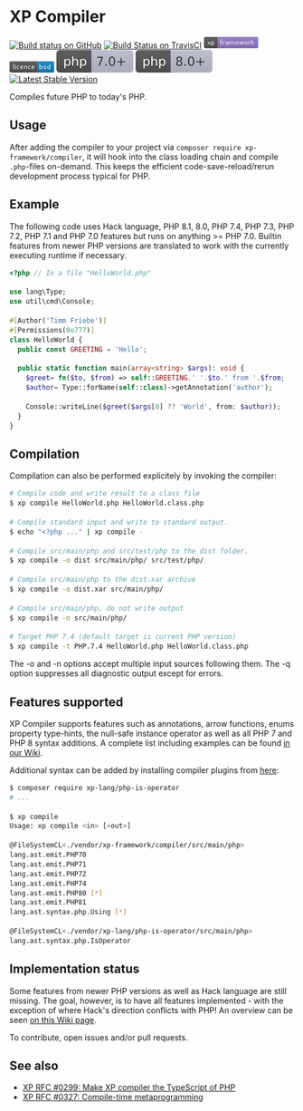 XP Compiler
===========

[![Build status on GitHub](https://github.com/xp-framework/compiler/workflows/Tests/badge.svg)](https://github.com/xp-framework/compiler/actions)
[![Build Status on TravisCI](https://secure.travis-ci.org/xp-forge/sequence.svg)](http://travis-ci.org/xp-framework/compiler)
[![XP Framework Module](https://raw.githubusercontent.com/xp-framework/web/master/static/xp-framework-badge.png)](https://github.com/xp-framework/core)
[![BSD Licence](https://raw.githubusercontent.com/xp-framework/web/master/static/licence-bsd.png)](https://github.com/xp-framework/core/blob/master/LICENCE.md)
[![Requires PHP 7.0+](https://raw.githubusercontent.com/xp-framework/web/master/static/php-7_0plus.svg)](http://php.net/)
[![Supports PHP 8.0+](https://raw.githubusercontent.com/xp-framework/web/master/static/php-8_0plus.svg)](http://php.net/)
[![Latest Stable Version](https://poser.pugx.org/xp-framework/compiler/version.png)](https://packagist.org/packages/xp-framework/compiler)

Compiles future PHP to today's PHP.

Usage
-----
After adding the compiler to your project via `composer require xp-framework/compiler`, it will hook into the class loading chain and compile `.php`-files on-demand. This keeps the efficient code-save-reload/rerun development process typical for PHP.

Example
-------
The following code uses Hack language, PHP 8.1, 8.0, PHP 7.4, PHP 7.3, PHP 7.2, PHP 7.1 and PHP 7.0 features but runs on anything >= PHP 7.0. Builtin features from newer PHP versions are translated to work with the currently executing runtime if necessary.

```php
<?php // In a file "HelloWorld.php"

use lang\Type;
use util\cmd\Console;

#[Author('Timm Friebe')]
#[Permissions(0o777)]
class HelloWorld {
  public const GREETING = 'Hello';

  public static function main(array<string> $args): void {
    $greet= fn($to, $from) => self::GREETING.' '.$to.' from '.$from;
    $author= Type::forName(self::class)->getAnnotation('author');

    Console::writeLine($greet($args[0] ?? 'World', from: $author));
  }
}
```

Compilation
-----------
Compilation can also be performed explicitely by invoking the compiler:

```bash
# Compile code and write result to a class file
$ xp compile HelloWorld.php HelloWorld.class.php

# Compile standard input and write to standard output.
$ echo "<?php ..." | xp compile -

# Compile src/main/php and src/test/php to the dist folder.
$ xp compile -o dist src/main/php/ src/test/php/

# Compile src/main/php to the dist.xar archive
$ xp compile -o dist.xar src/main/php/

# Compile src/main/php, do not write output
$ xp compile -n src/main/php/

# Target PHP 7.4 (default target is current PHP version)
$ xp compile -t PHP.7.4 HelloWorld.php HelloWorld.class.php
```

The -o and -n options accept multiple input sources following them.
The -q option suppresses all diagnostic output except for errors.

Features supported
------------------

XP Compiler supports features such as annotations, arrow functions, enums property type-hints, the null-safe instance operator as well as all PHP 7 and PHP 8 syntax additions. A complete list including examples can be found [in our Wiki](https://github.com/xp-framework/compiler/wiki).

Additional syntax can be added by installing compiler plugins from [here](https://github.com/xp-lang):

```bash
$ composer require xp-lang/php-is-operator
# ...

$ xp compile
Usage: xp compile <in> [<out>]

@FileSystemCL<./vendor/xp-framework/compiler/src/main/php>
lang.ast.emit.PHP70
lang.ast.emit.PHP71
lang.ast.emit.PHP72
lang.ast.emit.PHP74
lang.ast.emit.PHP80 [*]
lang.ast.emit.PHP81
lang.ast.syntax.php.Using [*]

@FileSystemCL<./vendor/xp-lang/php-is-operator/src/main/php>
lang.ast.syntax.php.IsOperator
```

Implementation status
---------------------

Some features from newer PHP versions as well as Hack language are still missing. The goal, however, is to have all features implemented - with the exception of where Hack's direction conflicts with PHP! An overview can be seen [on this Wiki page](https://github.com/xp-framework/compiler/wiki/Implementation-status).

To contribute, open issues and/or pull requests.

See also
--------

* [XP RFC #0299: Make XP compiler the TypeScript of PHP](https://github.com/xp-framework/rfc/issues/299)
* [XP RFC #0327: Compile-time metaprogramming](https://github.com/xp-framework/rfc/issues/327)